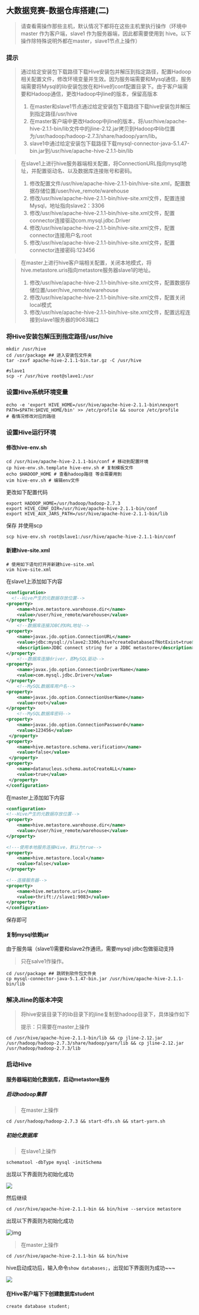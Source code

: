 ## 大数据竞赛-数据仓库搭建(二)

> 请查看需操作那些主机，默认情况下都将在这些主机里执行操作（环境中 master 作为客户端，slave1 作为服务器端，因此都需要使用到 hive。以下操作除特殊说明外都在master，slave1节点上操作）

### 提示

>通过给定安装包下载路径下载Hive安装包并解压到指定路径，配置Hadoop 相关配置文件，修改环境变量并生效。因为服务端需要和Mysql通信，服务端需要将Mysql的lib安装包放在和Hive的conf配置目录下。由于客户端需要和Hadoop通信，更改Hadoop中jline的版本，保留高版本
>
>1. 在master和slave1节点通过给定安装包下载路径下载hive安装包并解压到指定路径/usr/hive
>2. 在master客户端中更改Hadoop中jline的版本，将/usr/hive/apache-hive-2.1.1-bin/lib文件中的jline-2.12.jar拷贝到Hadoop中lib位置为/usr/hadoop/hadoop-2.7.3/share/hadoop/yarn/lib。
>3. slave1中通过给定安装包下载路径下载mysql-connector-java-5.1.47-bin.jar到/usr/hive/apache-hive-2.1.1-bin/lib

> 在slave1上进行hive服务器端相关配置，将ConnectionURL指向mysql地址，并配置驱动名、以及数据库连接账号和密码。
>
> 1. 修改配置文件/usr/hive/apache-hive-2.1.1-bin/hive-site.xml，配置数据存储位置/user/hive_remote/warehouse
> 2. 修改/usr/hive/apache-hive-2.1.1-bin/hive-site.xml文件，配置连接Mysql，地址指向slave2：3306
> 3. 修改/usr/hive/apache-hive-2.1.1-bin/hive-site.xml文件，配置connector连接驱动com.mysql.jdbc.Driver
> 4. 修改/usr/hive/apache-hive-2.1.1-bin/hive-site.xml文件，配置connector连接用户名:root
> 5. 修改/usr/hive/apache-hive-2.1.1-bin/hive-site.xml文件，配置connector连接密码:123456

>在master上进行hive客户端相关配置，关闭本地模式，将hive.metastore.uris指向metastore服务器slave1的地址。
>
>1. 修改/usr/hive/apache-hive-2.1.1-bin/hive-site.xml文件，配置数据存储位置/user/hive_remote/warehouse
>2. 修改/usr/hive/apache-hive-2.1.1-bin/hive-site.xml文件，配置关闭local模式
>3. 修改/usr/hive/apache-hive-2.1.1-bin/hive-site.xml文件，配置远程连接到slave1服务器的9083端口

### 将Hive安装包解压到指定路径/usr/hive

```shell
mkdir /usr/hive
cd /usr/package ## 进入安装包文件夹
tar -zxvf apache-hive-2.1.1-bin.tar.gz -C /usr/hive

#slave1
scp -r /usr/hive root@slave1:/usr
```



### 设置Hive系统环境变量

```shell
echo -e 'export HIVE_HOME=/usr/hive/apache-hive-2.1.1-bin\nexport PATH=$PATH:$HIVE_HOME/bin' >> /etc/profile && source /etc/profile
# 看情况修改对应的路径
```



###  设置Hive运行环境



#### 修改hive-env.sh

```shell
cd /usr/hive/apache-hive-2.1.1-bin/conf # 移动到配置环境
cp hive-env.sh.template hive-env.sh # 复制模板文件
echo $HADOOP_HOME # 查看hadoop路径 等会需要用到
vim hive-env.sh # 编辑env文件
```

更改如下配置代码

```shell
export HADOOP_HOME=/usr/hadoop/hadoop-2.7.3
export HIVE_CONF_DIR=/usr/hive/apache-hive-2.1.1-bin/conf
export HIVE_AUX_JARS_PATH=/usr/hive/apache-hive-2.1.1-bin/lib
```

保存 并使用scp

```shell
scp hive-env.sh root@slave1:/usr/hive/apache-hive-2.1.1-bin/conf
```



#### 新建hive-site.xml

```shell
# 使用如下语句打开并新建hive-site.xml
vim hive-site.xml
```



在slave1上添加如下内容

```xml
<configuration>
  <!--Hive产生的元数据存放位置-->
<property>
    <name>hive.metastore.warehouse.dir</name>
    <value>/user/hive_remote/warehouse</value>
</property>
    <!--数据库连接JDBC的URL地址-->
<property>
    <name>javax.jdo.option.ConnectionURL</name>
    <value>jdbc:mysql://slave2:3306/hive?createDatabaseIfNotExist=true&amp;characterEncoding=UTF-8&amp;useSSL=false</value>
	<description>JDBC connect string for a JDBC metastore</description>
</property>
    <!--数据库连接driver，即MySQL驱动-->
<property>
    <name>javax.jdo.option.ConnectionDriverName</name>
    <value>com.mysql.jdbc.Driver</value>
</property>
    <!--MySQL数据库用户名-->
<property>
    <name>javax.jdo.option.ConnectionUserName</name>
    <value>root</value>
</property>
    <!--MySQL数据库密码-->
<property>
    <name>javax.jdo.option.ConnectionPassword</name>
    <value>123456</value>
 </property>
<property>
    <name>hive.metastore.schema.verification</name>
    <value>false</value>
 </property>
<property>
    <name>datanucleus.schema.autoCreateALL</name>
    <value>true</value>
 </property>
</configuration>
```



在master上添加如下内容

```xml
<configuration>
<!--Hive产生的元数据存放位置-->
<property>
    <name>hive.metastore.warehouse.dir</name>
    <value>/user/hive_remote/warehouse</value>
</property>
    
<!---使用本地服务连接Hive，默认为true-->
<property>
    <name>hive.metastore.local</name>
    <value>false</value>
</property>
 
<!--连接服务器-->
<property>
    <name>hive.metastore.uris</name>
    <value>thrift://slave1:9083</value>
</property>
</configuration>
```

保存即可

#### 复制mysql依赖jar

由于服务端（slave1)需要和slave2作通讯，需要mysql jdbc包做驱动支持

> 只在salve1作操作。

```shell
cd /usr/package ## 跳转到软件包文件夹
cp mysql-connector-java-5.1.47-bin.jar /usr/hive/apache-hive-2.1.1-bin/lib
```



###  解决Jline的版本冲突

> 将hive安装目录下的lib目录下的jline复制至hadoop目录下，具体操作如下
>
> 提示：只需要在master上操作

```shell
cd /usr/hive/apache-hive-2.1.1-bin/lib && cp jline-2.12.jar /usr/hadoop/hadoop-2.7.3/share/hadoop/yarn/lib && cp jline-2.12.jar /usr/hadoop/hadoop-2.7.3/lib
```



### 启动Hive

#### 服务器端初始化数据库，启动metastore服务

##### 启动hadoop集群

>在master上操作

```shell
cd /usr/hadoop/hadoop-2.7.3 && start-dfs.sh && start-yarn.sh  
```



##### 初始化数据库

> 在slave1上操作

```shell
schematool -dbType mysql -initSchema
```

出现以下界面则为初始化成功

![](https://img-blog.csdnimg.cn/20210904161258934.png?x-oss-process=image/watermark,type_ZHJvaWRzYW5zZmFsbGJhY2s,shadow_50,text_Q1NETiBAcXFfNTMzODMzNDk=,size_20,color_FFFFFF,t_70,g_se,x_16)

然后继续

```shell
cd /usr/hive/apache-hive-2.1.1-bin && bin/hive --service metastore
```

出现以下界面则为初始化成功

![img](https://img-blog.csdnimg.cn/20210904223543156.png?x-oss-process=image/watermark,type_ZHJvaWRzYW5zZmFsbGJhY2s,shadow_50,text_Q1NETiBAcXFfNTMzODMzNDk=,size_20,color_FFFFFF,t_70,g_se,x_16)

> 在master上操作

```shell
cd /usr/hive/apache-hive-2.1.1-bin && bin/hive
```

hive启动成功后，输入命令`show databases;`，出现如下界面则为成功~~~

![](https://img-blog.csdnimg.cn/20210904164758735.png?x-oss-process=image/watermark,type_ZHJvaWRzYW5zZmFsbGJhY2s,shadow_50,text_Q1NETiBAcXFfNTMzODMzNDk=,size_20,color_FFFFFF,t_70,g_se,x_16)



#### 在Hive客户端下下创建数据库student

```mysql
create database student;
```

